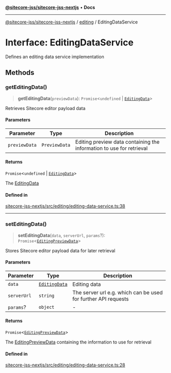 [**@sitecore-jss/sitecore-jss-nextjs**](../../README.md) • **Docs**

***

[@sitecore-jss/sitecore-jss-nextjs](../../README.md) / [editing](../README.md) / EditingDataService

# Interface: EditingDataService

Defines an editing data service implementation

## Methods

### getEditingData()

> **getEditingData**(`previewData`): `Promise`\<`undefined` \| [`EditingData`](../type-aliases/EditingData.md)\>

Retrieves Sitecore editor payload data

#### Parameters

| Parameter | Type | Description |
| ------ | ------ | ------ |
| `previewData` | `PreviewData` | Editing preview data containing the information to use for retrieval |

#### Returns

`Promise`\<`undefined` \| [`EditingData`](../type-aliases/EditingData.md)\>

The [EditingData](../type-aliases/EditingData.md)

#### Defined in

[sitecore-jss-nextjs/src/editing/editing-data-service.ts:38](https://github.com/Sitecore/jss/blob/fe1d78ae02ea5d97f1dff80e45e93416079d4dc7/packages/sitecore-jss-nextjs/src/editing/editing-data-service.ts#L38)

***

### setEditingData()

> **setEditingData**(`data`, `serverUrl`, `params`?): `Promise`\<[`EditingPreviewData`](EditingPreviewData.md)\>

Stores Sitecore editor payload data for later retrieval

#### Parameters

| Parameter | Type | Description |
| ------ | ------ | ------ |
| `data` | [`EditingData`](../type-aliases/EditingData.md) | Editing data |
| `serverUrl` | `string` | The server url e.g. which can be used for further API requests |
| `params`? | `object` | - |

#### Returns

`Promise`\<[`EditingPreviewData`](EditingPreviewData.md)\>

The [EditingPreviewData](EditingPreviewData.md) containing the information to use for retrieval

#### Defined in

[sitecore-jss-nextjs/src/editing/editing-data-service.ts:28](https://github.com/Sitecore/jss/blob/fe1d78ae02ea5d97f1dff80e45e93416079d4dc7/packages/sitecore-jss-nextjs/src/editing/editing-data-service.ts#L28)
